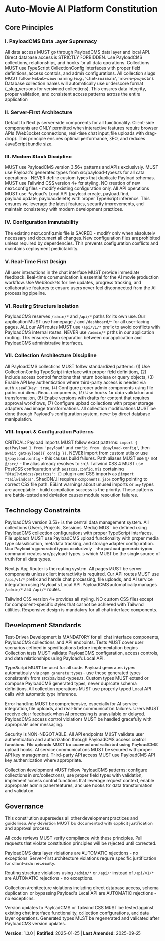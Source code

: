 <!--
Sync Impact Report:
Version change: 1.2.0 → 1.3.0
Modified principles: III. Modern Stack Discipline enhanced with Tailwind CSS 4 and PostCSS patterns, VIII. Import & Configuration Patterns (new section)
Added sections: VIII. Import & Configuration Patterns - Critical patterns for Payload imports and Tailwind CSS 4 setup
Removed sections: None
Templates requiring updates: ✅ Updated references to v1.3.0, ✅ Added build error resolution patterns
Follow-up TODOs: Monitor for path alias issues (@/src/ vs @/), Ensure PostCSS config stays consistent
Critical Fixes Applied: 
- Fixed all Payload API imports to use `import { getPayload } from 'payload'` with `config from '@payload-config'`
- Configured Tailwind CSS 4 with proper PostCSS setup and ShadCN/UI integration
- Resolved all module resolution errors and build compilation issues
-->

# Auto-Movie AI Platform Constitution

## Core Principles

### I. PayloadCMS Data Layer Supremacy
All data access MUST go through PayloadCMS data layer and local API. Direct database access is STRICTLY FORBIDDEN. Use PayloadCMS collections, relationships, and hooks for all data operations. Collections MUST use TypeScript CollectionConfig interfaces with proper field definitions, access controls, and admin configurations. All collection slugs MUST follow kebab-case naming (e.g., 'chat-sessions', 'movie-projects'). Database collection names will automatically use underscore format (_slug_versions for versioned collections). This ensures data integrity, proper validation, and consistent access patterns across the entire application.

### II. Server-First Architecture  
Default to Next.js server-side components for all functionality. Client-side components are ONLY permitted when interactive features require browser APIs (WebSocket connections, real-time chat input, file uploads with drag-drop). This principle ensures optimal performance, SEO, and reduces JavaScript bundle size.

### III. Modern Stack Discipline
MUST use PayloadCMS version 3.56+ patterns and APIs exclusively. MUST use Payload's generated types from src/payload-types.ts for all data operations - NEVER define custom types that duplicate Payload schemas. MUST use Tailwind CSS version 4+ for styling. NO creation of new next.config files - modify existing configuration only. All API operations MUST use Payload's Local API (payload.create, payload.find, payload.update, payload.delete) with proper TypeScript inference. This ensures we leverage the latest features, security improvements, and maintain consistency with modern development practices.

### IV. Configuration Immutability
The existing next.config.mjs file is SACRED - modify only when absolutely necessary and document all changes. New configuration files are prohibited unless required by dependencies. This prevents configuration conflicts and maintains deployment predictability.

### V. Real-Time First Design
All user interactions in the chat interface MUST provide immediate feedback. Real-time communication is essential for the AI movie production workflow. Use WebSockets for live updates, progress tracking, and collaborative features to ensure users never feel disconnected from the AI processing pipeline.

### VI. Routing Structure Isolation
PayloadCMS reserves `/admin/*` and `/api/*` paths for its own use. Our application MUST use homepage `/` and `/dashboard/*` for all user-facing pages. ALL our API routes MUST use `/api/v1/*` prefix to avoid conflicts with PayloadCMS internal routes. NEVER use `/admin/*` paths in our application routing. This ensures clean separation between our application and PayloadCMS administrative interfaces.

### VII. Collection Architecture Discipline
All PayloadCMS collections MUST follow standardized patterns: (1) Use CollectionConfig TypeScript interface with proper field definitions, (2) Include access control functions that return boolean or query objects, (3) Enable API key authentication where third-party access is needed via `auth.useAPIKey: true`, (4) Configure proper admin components using file paths not direct React components, (5) Use hooks for data validation and transformation, (6) Enable versions with drafts for content that requires approval workflows, (7) Configure upload collections with proper storage adapters and image transformations. All collection modifications MUST be done through Payload's configuration system, never by direct database manipulation.

### VIII. Import & Configuration Patterns
CRITICAL: Payload imports MUST follow exact patterns: `import { getPayload } from 'payload'` and `config from '@payload-config'`, then `await getPayload({ config })`. NEVER import from custom utils or use `@/payload.config` - this causes build failures. Path aliases MUST use `@/` not `@/src/` - the alias already resolves to src/. Tailwind CSS 4 MUST use PostCSS configuration with `postcss.config.mjs` containing `"@tailwindcss/postcss": {}` plugin and CSS imports as `@import "tailwindcss"`. ShadCN/UI requires `components.json` config pointing to correct CSS file path. ESLint warnings about unused imports or `any` types are acceptable - build compilation success is the priority. These patterns are battle-tested and deviation causes module resolution failures.

## Technology Constraints

PayloadCMS version 3.56+ is the central data management system. All collections (Users, Projects, Sessions, Media) MUST be defined using PayloadCMS collection configurations with proper TypeScript interfaces. File uploads MUST use PayloadCMS upload functionality with proper media type classification, metadata tracking, and storage adapter configuration. Use Payload's generated types exclusively - the payload generate:types command creates src/payload-types.ts which MUST be the single source of truth for all data types.

Next.js App Router is the routing system. All pages MUST be server components unless client interactivity is required. Our API routes MUST use `/api/v1/*` prefix and handle chat processing, file uploads, and AI service integration using Payload's Local API. PayloadCMS automatically manages `/admin/*` and `/api/*` routes.

Tailwind CSS version 4+ provides all styling. NO custom CSS files except for component-specific styles that cannot be achieved with Tailwind utilities. Responsive design is mandatory for all chat interface components.

## Development Standards

Test-Driven Development is MANDATORY for all chat interface components, PayloadCMS collections, and API endpoints. Tests MUST cover user scenarios defined in specifications before implementation begins. Collection tests MUST validate PayloadCMS configuration, access controls, and data relationships using Payload's Local API.

TypeScript MUST be used for all code. Payload generates types automatically via `pnpm generate:types` - use these generated types consistently from src/payload-types.ts. Custom types MUST extend or compose PayloadCMS generated types, never duplicate schema definitions. All collection operations MUST use properly typed Local API calls with automatic type inference.

Error handling MUST be comprehensive, especially for AI service integration, file uploads, and real-time communication failures. Users MUST receive clear feedback when AI processing is unavailable or delayed. PayloadCMS access control violations MUST be handled gracefully with appropriate user messaging.

Security is NON-NEGOTIABLE. All API endpoints MUST validate user authentication and authorization through PayloadCMS access control functions. File uploads MUST be scanned and validated using PayloadCMS upload hooks. AI service communications MUST be secured with proper API key management. Third-party API access MUST use PayloadCMS API key authentication where appropriate.

Collection development MUST follow PayloadCMS patterns: configure collections in src/collections/, use proper field types with validation, implement access control functions that leverage request context, enable appropriate admin panel features, and use hooks for data transformation and validation.

## Governance

This constitution supersedes all other development practices and guidelines. Any deviation MUST be documented with explicit justification and approval process.

All code reviews MUST verify compliance with these principles. Pull requests that violate constitution principles will be rejected until corrected.

PayloadCMS data layer violations are AUTOMATIC rejections - no exceptions. Server-first architecture violations require specific justification for client-side necessity.

Routing structure violations using `/admin/*` or `/api/*` instead of `/api/v1/*` are AUTOMATIC rejections - no exceptions.

Collection Architecture violations including direct database access, schema duplication, or bypassing Payload's Local API are AUTOMATIC rejections - no exceptions.

Version updates to PayloadCMS or Tailwind CSS MUST be tested against existing chat interface functionality, collection configurations, and data layer operations. Generated types MUST be regenerated and validated after PayloadCMS version updates.

**Version**: 1.3.0 | **Ratified**: 2025-01-25 | **Last Amended**: 2025-09-25